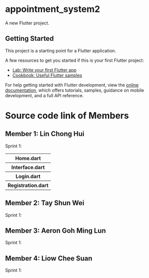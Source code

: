 # appointment_system2

A new Flutter project.

## Getting Started

This project is a starting point for a Flutter application.

A few resources to get you started if this is your first Flutter project:

- [Lab: Write your first Flutter app](https://docs.flutter.dev/get-started/codelab)
- [Cookbook: Useful Flutter samples](https://docs.flutter.dev/cookbook)

For help getting started with Flutter development, view the
[online documentation](https://docs.flutter.dev/), which offers tutorials,
samples, guidance on mobile development, and a full API reference.

# Source code link of Members
## Member 1: Lin Chong Hui
Sprint 1:
<table>
<tr>
<th>Home.dart
</tr>
<tr>
<th>Interface.dart
</tr>
<tr>
<th>Login.dart
</tr>
<tr>
<th>Registration.dart
</tr>
</table>

## Member 2: Tay Shun Wei
Sprint 1:

## Member 3: Aeron Goh Ming Lun
Sprint 1:

## Member 4: Liow Chee Suan
Sprint 1: